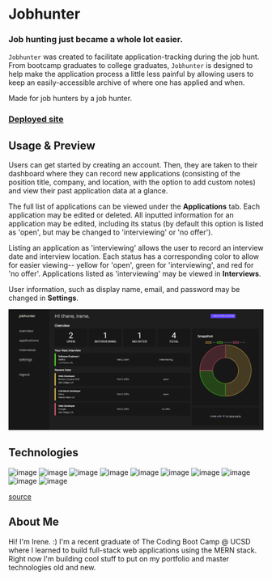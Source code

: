 # Jobhunter
### Job hunting just became a whole lot easier.

`Jobhunter` was created to facilitate application-tracking during the job hunt. From bootcamp graduates to college graduates, `Jobhunter` is designed to help make the application process a little less painful by allowing users to keep an easily-accessible archive of where one has applied and when.

Made for job hunters by a job hunter.

### [Deployed site](https://jobhunterapp-345c7e7b566e.herokuapp.com/)

## Usage & Preview
Users can get started by creating an account. Then, they are taken to their dashboard where they can record new applications (consisting of the position title, company, and location, with the option to add custom notes) and view their past application data at a glance.

The full list of applications can be viewed under the **Applications** tab. Each application may be edited or deleted. All inputted information for an application may be edited, including its status (by default this option is listed as 'open', but may be changed to 'interviewing' or 'no offer'). 

Listing an application as 'interviewing' allows the user to record an interview date and interview location. Each status has a corresponding color to allow for easier viewing-- yellow for 'open', green for 'interviewing', and red for 'no offer'. Applications listed as 'interviewing' may be viewed in **Interviews**.

User information, such as display name, email, and password may be changed in **Settings**.

![A screenshot of the Jobhunter dashboard.](public/image.png)

## Technologies
![image](https://img.shields.io/badge/JavaScript-323330?style=for-the-badge&logo=javascript&logoColor=F7DF1E)
![image](https://img.shields.io/badge/Node%20js-339933?style=for-the-badge&logo=nodedotjs&logoColor=white)
![image](https://img.shields.io/badge/Express%20js-000000?style=for-the-badge&logo=express&logoColor=white)
![image](https://img.shields.io/badge/MongoDB-4EA94B?style=for-the-badge&logo=mongodb&logoColor=white)
![image](https://img.shields.io/badge/React-20232A?style=for-the-badge&logo=react&logoColor=61DAFB)
![image](https://img.shields.io/badge/React_Router-CA4245?style=for-the-badge&logo=react-router&logoColor=white)
![image](https://img.shields.io/badge/Tailwind_CSS-38B2AC?style=for-the-badge&logo=tailwind-css&logoColor=white)
![image](https://img.shields.io/badge/Vite-B73BFE?style=for-the-badge&logo=vite&logoColor=FFD62E)
![image](https://img.shields.io/badge/npm-CB3837?style=for-the-badge&logo=npm&logoColor=white)
![image](https://img.shields.io/badge/JWT-000000?style=for-the-badge&logo=JSON%20web%20tokens&logoColor=white)

[source](https://github.com/alexandresanlim/Badges4-README.md-Profile?tab=readme-ov-file#how-to-use)

## About Me
Hi! I'm Irene. :) I'm a recent graduate of The Coding Boot Camp @ UCSD where I learned to build full-stack web applications using the MERN stack. Right now I'm building cool stuff to put on my portfolio and master technologies old and new.

